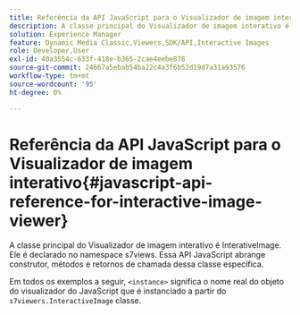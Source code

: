 ```yaml
---
title: Referência da API JavaScript para o Visualizador de imagem interativo
description: A classe principal do Visualizador de imagem interativo é InterativeImage. Ele é declarado no namespace s7views. Essa API JavaScript abrange construtor, métodos e retornos de chamada dessa classe específica.
solution: Experience Manager
feature: Dynamic Media Classic,Viewers,SDK/API,Interactive Images
role: Developer,User
exl-id: 40a3554c-633f-418e-b365-2cae4eebe878
source-git-commit: 24667a5ebab54ba22c4a3f6b52d19d7a31a93576
workflow-type: tm+mt
source-wordcount: '95'
ht-degree: 0%

---
```


# Referência da API JavaScript para o Visualizador de imagem interativo{#javascript-api-reference-for-interactive-image-viewer}

A classe principal do Visualizador de imagem interativo é InterativeImage. Ele é declarado no namespace s7views. Essa API JavaScript abrange construtor, métodos e retornos de chamada dessa classe específica.

Em todos os exemplos a seguir, `<instance>` significa o nome real do objeto do visualizador do JavaScript que é instanciado a partir do `s7viewers.InteractiveImage` classe.
